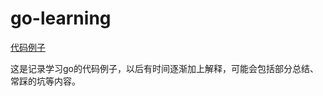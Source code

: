 # go-learning

[代码例子](https://github.com/salmon7/go-learning/tree/master/example)

这是记录学习go的代码例子，以后有时间逐渐加上解释，可能会包括部分总结、常踩的坑等内容。
